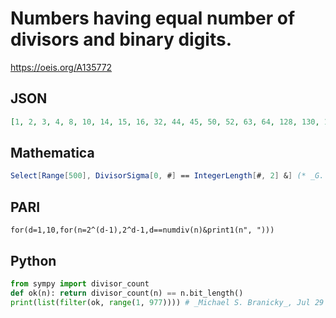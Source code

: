 # Numbers having equal number of divisors and binary digits\.
https://oeis.org/A135772
## JSON
```JSON
[1, 2, 3, 4, 8, 10, 14, 15, 16, 32, 44, 45, 50, 52, 63, 64, 128, 130, 135, 136, 138, 152, 154, 165, 170, 174, 182, 184, 186, 189, 190, 195, 222, 230, 231, 232, 238, 246, 248, 250, 255, 256, 441, 484, 512, 567, 592, 656, 688, 752, 848, 891, 944, 976]
```
## Mathematica
```Mathematica
Select[Range[500], DivisorSigma[0, #] == IntegerLength[#, 2] &] (* _G. C. Greubel_, Nov 08 2016 *)
```
## PARI
```PARI
for(d=1,10,for(n=2^(d-1),2^d-1,d==numdiv(n)&print1(n", ")))
```
## Python
```Python
from sympy import divisor_count
def ok(n): return divisor_count(n) == n.bit_length()
print(list(filter(ok, range(1, 977)))) # _Michael S. Branicky_, Jul 29 2021
```
